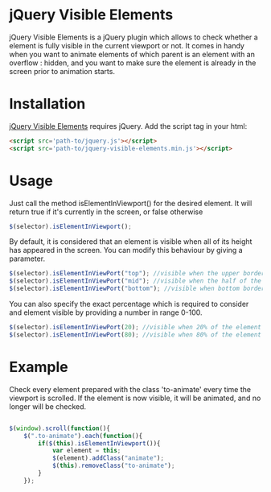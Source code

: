 # jQuery Visible Elements

jQuery Visible Elements is a jQuery plugin which allows to check whether a element is fully visible in the current viewport or not. It comes in handy when you want to animate elements of which parent is an element with an overflow : hidden, and you want to make sure the element is already in the screen prior to animation starts.

# Installation

[jQuery Visible Elements] requires jQuery. Add the script tag in your html:

``` html
<script src='path-to/jquery.js'></script>
<script src='path-to/jquery-visible-elements.min.js'></script>
```
[jQuery Visible Elements]: https://github.com/jm-jimenez/jquery-visible-elements/blob/master/jquery-visible-elements.min.js

# Usage
Just call the method isElementInViewport() for the desired element. It will return true if it's currently in the screen, or false otherwise
``` javascript
$(selector).isElementInViewport();
```

By default, it is considered that an element is visible when all of its height has appeared in the screen. You can modify this behaviour by giving a parameter.

``` javascript
$(selector).isElementInViewPort("top"); //visible when the upper border of the element appears in screen.
$(selector).isElementInViewPort("mid"); //visible when the half of the element's height is currently in screen.
$(selector).isElementInViewPort("bottom"); //visible when bottom border of the element appears in screen.

```

You can also specify the exact percentage which is required to consider and element visible by providing a number in range 0-100.
```javascript
$(selector).isElementInViewPort(20); //visible when 20% of the element has scrolled into the viewport
$(selector).isElementInViewPort(80); //visible when 80% of the element has scrolled into the viewport
```

# Example

Check every element prepared with the class 'to-animate' every time the viewport is scrolled. If the element is now visible, it will be animated, and no longer will be checked.

```javascript

$(window).scroll(function(){
	$(".to-animate").each(function(){
		if($(this).isElementInViewport()){
			var element = this;
			$(element).addClass("animate");
			$(this).removeClass("to-animate");
		}
	});
	
```
